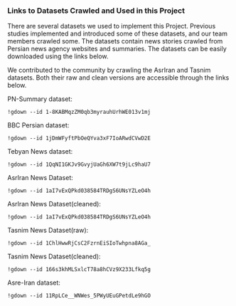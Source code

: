 ### Links to Datasets Crawled and Used in this Project

There are several datasets we used to implement this Project. 
Previous studies implemented and introduced some of these datasets,
and our team members crawled some. 
The datasets contain news stories crawled from Persian news agency 
websites and summaries. The datasets can be easily downloaded using
the links below. 

We contributed to the community by crawling the AsrIran and Tasnim datasets. Both their raw and clean versions are accessible through the links below.


PN-Summary dataset: 
```
!gdown --id 1-8KABMqzZM0qb3myrauhUrhWE013v1mj
```

BBC Persian dataset:
```
!gdown --id 1jDmWFyftPbOeQYva3xF7IoARwdCVwD2E
```

Tebyan News dataset:
```
!gdown --id 1QqNI1GKJv9GvyjUaGh6XW7t9jLc9haU7
```

AsrIran News Dataset:
```
!gdown --id 1aI7vExQPkd038584TRDgS6UNsYZLeO4h
```

AsrIran News Dataset(cleaned):
```
!gdown --id 1aI7vExQPkd038584TRDgS6UNsYZLeO4h
```

Tasnim News Dataset(raw):
```
!gdown --id 1ChlHwwRjCsC2FzrnEiSIoTwhpna8AGa_
```

Tasnim News Dataset(cleaned):
```
!gdown --id 166s3khMLSxlcT78a8hCVz9X233Lfkq5g
```







Asre-Iran dataset:
```buildoutcfg
!gdown --id 11RpLCe__WNWes_5PWyUEuGPetdLe9hGO
```
